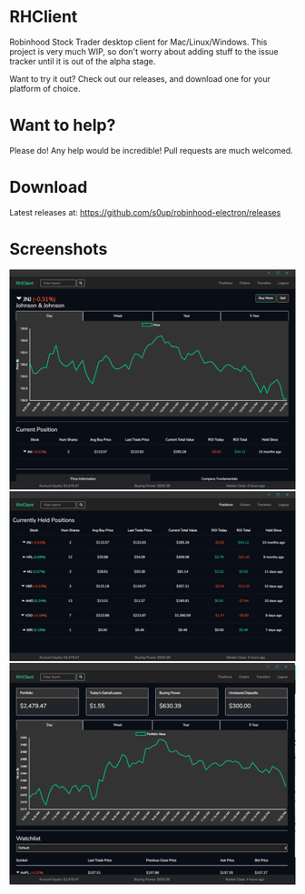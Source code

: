 # RHClient

Robinhood Stock Trader desktop client for Mac/Linux/Windows.  This project is very much WIP, so don't worry about adding stuff to the issue tracker until it is out of the alpha stage.

Want to try it out?  Check out our releases, and download one for your platform of choice.  

# Want to help?

Please do!  Any help would be incredible! Pull requests are much welcomed.

# Download

Latest releases at: https://github.com/s0up/robinhood-electron/releases

# Screenshots
![S1](/screenshot/screenshot1.png?raw=true)
![S2](/screenshot/screenshot2.png?raw=true)
![S3](/screenshot/screenshot3.png?raw=true)
